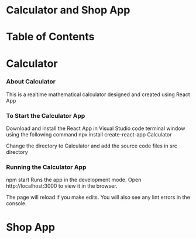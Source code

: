 # Calculator and Shop App
# Table of Contents  
# Calculator
### About Calculator
This is a realtime mathematical calculator designed and created using React App 
### To Start the Calculator App 
Download and install the React App in Visual Studio code terminal window using the following command
npx install create-react-app Calculator 

Change the directory to Calculator and add the source code files in src directory 

### Running the Calculator App
npm start
Runs the app in the development mode.
Open http://localhost:3000 to view it in the browser.

The page will reload if you make edits.
You will also see any lint errors in the console.

 
# Shop App


